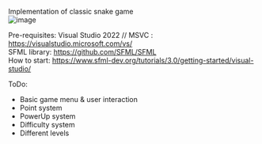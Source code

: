 Implementation of classic snake game  
![image](https://github.com/user-attachments/assets/d2e40707-ae86-4de9-aba1-5f8b92ffe99b)


Pre-requisites: Visual Studio 2022 // MSVC : https://visualstudio.microsoft.com/vs/  
SFML library: https://github.com/SFML/SFML  
How to start: https://www.sfml-dev.org/tutorials/3.0/getting-started/visual-studio/  
  
ToDo:
- Basic game menu & user interaction  
- Point system  
- PowerUp system  
- Difficulty system  
- Different levels  
